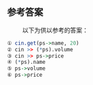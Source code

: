## 参考答案

&nbsp;&nbsp;&nbsp;&nbsp;&nbsp;&nbsp;&nbsp;&nbsp;
以下为供以参考的答案：

```r
① cin.get(ps->name, 20)
② cin >> (*ps).volume
③ cin >> ps->price
④ (*ps).name
⑤ ps->volume
⑥ ps->price
```
